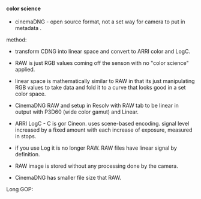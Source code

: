#### color science  
* cinemaDNG - open source format, not a set way for camera to put in metadata .  

method:  
* transform CDNG into linear space and convert to ARRI color and LogC.  
* RAW is just RGB values coming off the senson with no "color science" applied.  
* linear space is mathematically similar to RAW in that its just manipulating RGB values to take data and fold it to a curve that looks good in a set color space.  
* CinemaDNG RAW and setup in Resolv with RAW tab to be linear in output with P3D60 (wide color gamut) and Linear.  

* ARRI LogC -  C is gor Cineon.  uses scene-based encoding.  signal level increased by a fixed amount with each increase of exposure, measured in stops.

* if you use Log it is no longer RAW.  RAW files have linear signal by definition.  
* RAW image is stored without any processing done by the camera.  
* CinemaDNG has smaller file size that RAW.  


Long GOP:  
